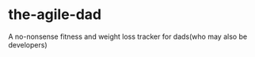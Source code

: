# the-agile-dad

A no-nonsense fitness and weight loss tracker for dads(who may also be developers)
